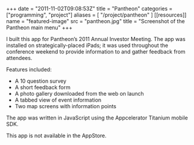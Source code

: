 +++
date = "2011-11-02T09:08:53Z"
title = "Pantheon"
categories = ["programming", "project"]
aliases = [
  "/project/pantheon"
]
[[resources]]
  name = "featured-image"
  src = "pantheon.jpg"
  title = "Screenshot of the Pantheon main menu"
+++

I built this app for Pantheon’s 2011 Annual Investor Meeting. The app was installed on strategically-placed iPads; it was used throughout the conference weekend to provide information to and gather feedback from attendees.

Features included:

- A 10 question survey
- A short feedback form
- A photo gallery downloaded from the web on launch
- A tabbed view of event information
- Two map screens with information points

The app was written in JavaScript using the Appcelerator Titanium mobile SDK.

This app is not available in the AppStore.
